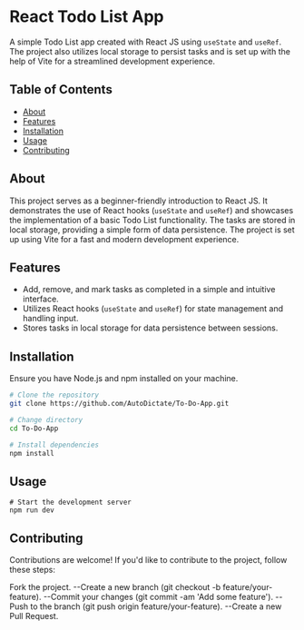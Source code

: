 # React Todo List App

A simple Todo List app created with React JS using `useState` and `useRef`. The project also utilizes local storage to persist tasks and is set up with the help of Vite for a streamlined development experience.

## Table of Contents

- [About](#about)
- [Features](#features)
- [Installation](#installation)
- [Usage](#usage)
- [Contributing](#contributing)

## About

This project serves as a beginner-friendly introduction to React JS. It demonstrates the use of React hooks (`useState` and `useRef`) and showcases the implementation of a basic Todo List functionality. The tasks are stored in local storage, providing a simple form of data persistence. The project is set up using Vite for a fast and modern development experience.

## Features

- Add, remove, and mark tasks as completed in a simple and intuitive interface.
- Utilizes React hooks (`useState` and `useRef`) for state management and handling input.
- Stores tasks in local storage for data persistence between sessions.

## Installation

Ensure you have Node.js and npm installed on your machine.

```bash
# Clone the repository
git clone https://github.com/AutoDictate/To-Do-App.git

# Change directory
cd To-Do-App

# Install dependencies
npm install

```
## Usage
```
# Start the development server
npm run dev

```
## Contributing
Contributions are welcome! If you'd like to contribute to the project, follow these steps:

Fork the project.
--Create a new branch (git checkout -b feature/your-feature).
--Commit your changes (git commit -am 'Add some feature').
--Push to the branch (git push origin feature/your-feature).
--Create a new Pull Request.
